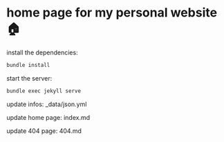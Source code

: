 # home page for my personal website 🏠

install the dependencies:

```bash
bundle install
```

start the server:

```bash
bundle exec jekyll serve
```

update infos: \_data/json.yml

update home page: index.md

update 404 page: 404.md
